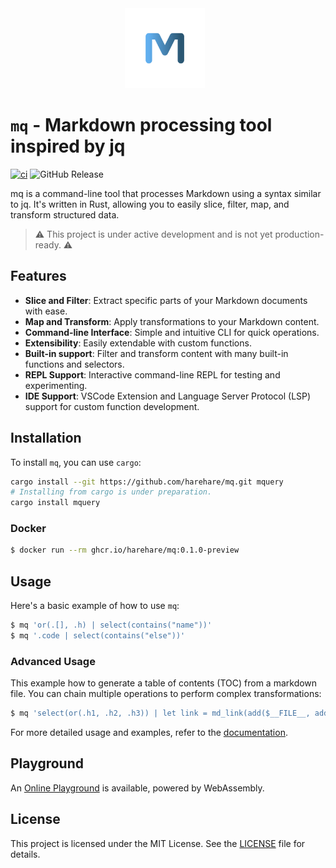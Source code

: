 <div align="center">
    <img src="docs/assets/logo.svg" style="width: 128px; height: 128px; margin-right: 10px;"/>
</div>

# `mq` - Markdown processing tool inspired by jq

[![ci](https://github.com/harehare/mq/actions/workflows/ci.yml/badge.svg)](https://github.com/harehare/mq/actions/workflows/ci.yml)
![GitHub Release](https://img.shields.io/github/v/release/harehare/mq)

mq is a command-line tool that processes Markdown using a syntax similar to jq.
It's written in Rust, allowing you to easily slice, filter, map, and transform structured data.

> ⚠️ This project is under active development and is not yet production-ready. ⚠

## Features

- **Slice and Filter**: Extract specific parts of your Markdown documents with ease.
- **Map and Transform**: Apply transformations to your Markdown content.
- **Command-line Interface**: Simple and intuitive CLI for quick operations.
- **Extensibility**: Easily extendable with custom functions.
- **Built-in support**: Filter and transform content with many built-in functions and selectors.
- **REPL Support**: Interactive command-line REPL for testing and experimenting.
- **IDE Support**: VSCode Extension and Language Server Protocol (LSP) support for custom function development.

## Installation

To install `mq`, you can use `cargo`:

```sh
cargo install --git https://github.com/harehare/mq.git mquery
# Installing from cargo is under preparation.
cargo install mquery
```

### Docker

```sh
$ docker run --rm ghcr.io/harehare/mq:0.1.0-preview
```

## Usage

Here's a basic example of how to use `mq`:

```sh
$ mq 'or(.[], .h) | select(contains("name"))'
$ mq '.code | select(contains("else"))'
```

### Advanced Usage

This example how to generate a table of contents (TOC) from a markdown file.
You can chain multiple operations to perform complex transformations:

```sh
$ mq 'select(or(.h1, .h2, .h3)) | let link = md_link(add($__FILE__, add("#", to_text(self))), to_text(self)); | if (is_h1()): md_list(link, 1)  elif (is_h2()): md_list(link, 2) elif (is_h3()): md_list(link, 3) else: None' docs/book/*.md
```

For more detailed usage and examples, refer to the [documentation](docs/README.md).

## Playground

An [Online Playground](https://harehare.github.io/mq/playground) is available, powered by WebAssembly.

## License

This project is licensed under the MIT License. See the [LICENSE](LICENSE) file for details.

